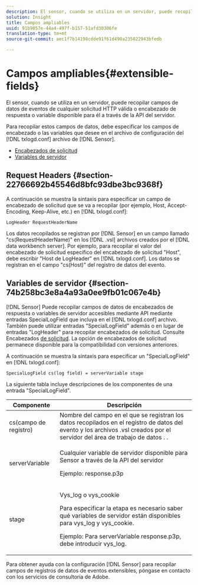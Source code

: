 ```yaml
---
description: El sensor, cuando se utiliza en un servidor, puede recopilar campos de datos de eventos de cualquier solicitud HTTP válida o encabezado de respuesta o variable disponible para él a través de la API del servidor.
solution: Insight
title: Campos ampliables
uuid: 91b9857e-44a4-497f-b157-51afd30306fe
translation-type: tm+mt
source-git-commit: aec1f7b14198cdde91f61d490a235022943bfedb

---
```



# Campos ampliables{#extensible-fields}

El sensor, cuando se utiliza en un servidor, puede recopilar campos de datos de eventos de cualquier solicitud HTTP válida o encabezado de respuesta o variable disponible para él a través de la API del servidor.

Para recopilar estos campos de datos, debe especificar los campos de encabezado o las variables que desee en el archivo de configuración del [!DNL txlogd.conf] archivo de [!DNL Sensor].

* [Encabezados de solicitud](../../../home/c-snsr-ovrvw/c-evnt-data-rcd-flds/c-ex-flds.md#section-22766692b45546d8bfc93dbe3bc9368f)
* [Variables de servidor](../../../home/c-snsr-ovrvw/c-evnt-data-rcd-flds/c-ex-flds.md#section-74b258bc3e8a4a93a0ee9fb01c067e4b)

## Request Headers {#section-22766692b45546d8bfc93dbe3bc9368f}

A continuación se muestra la sintaxis para especificar un campo de encabezado de solicitud que se va a recopilar (por ejemplo, Host, Accept-Encoding, Keep-Alive, etc.) en [!DNL txlogd.conf]:

```
LogHeader RequestHeaderName
```

Los datos recopilados se registran por [!DNL Sensor] en un campo llamado &quot;cs(RequestHeaderName)&quot; en los [!DNL .vsl] archivos creados por el [!DNL data workbench server]. Por ejemplo, para recopilar el valor del encabezado de solicitud específico del encabezado de solicitud &quot;Host&quot;, debe escribir &quot;Host de LogHeader&quot; en [!DNL txlogd.conf]. Los datos se registran en el campo &quot;cs(Host)&quot; del registro de datos del evento.

## Variables de servidor {#section-74b258bc3e8a4a93a0ee9fb01c067e4b}

[!DNL Sensor] Puede recopilar campos de datos de encabezados de respuesta o variables de servidor accesibles mediante API mediante entradas SpecialLogField que incluya en el [!DNL txlogd.conf] archivo. También puede utilizar entradas &quot;SpecialLogField&quot; además o en lugar de entradas &quot;LogHeader&quot; para recopilar encabezados de solicitud. Consulte Encabezados [de solicitud](../../../home/c-snsr-ovrvw/c-evnt-data-rcd-flds/c-ex-flds.md#section-22766692b45546d8bfc93dbe3bc9368f). La opción de encabezados de solicitud permanece disponible para la compatibilidad con versiones anteriores.

A continuación se muestra la sintaxis para especificar un &quot;SpecialLogField&quot; en [!DNL txlogd.conf]:

```
SpecialLogField cs(log field) = serverVariable stage
```

La siguiente tabla incluye descripciones de los componentes de una entrada &quot;SpecialLogField&quot;.

<table id="table_053D5F34D56E4B15A85CA3B4FAD6E1B1"> 
 <thead> 
  <tr> 
   <th colname="col1" class="entry"> Componente </th> 
   <th colname="col2" class="entry"> Descripción </th> 
  </tr> 
 </thead>
 <tbody> 
  <tr> 
   <td colname="col1"> cs(campo de registro) </td> 
   <td colname="col2"> Nombre del campo en el que se registran los datos recopilados en el registro de datos del evento y los archivos <span class="filepath"> .vsl </span> creados por el servidor del área de trabajo de datos <span class="keyword"> . </span>. </td> 
  </tr> 
  <tr> 
   <td colname="col1"> serverVariable </td> 
   <td colname="col2"> <p>Cualquier variable de servidor disponible para <span class="wintitle"> Sensor </span> a través de la API del servidor </p> <p>Ejemplo: response.p3p </p> </td> 
  </tr> 
  <tr> 
   <td colname="col1"> stage </td> 
   <td colname="col2"> <p>Vys_log o vys_cookie </p> <p>Para especificar la etapa es necesario saber qué variables de servidor están disponibles para vys_log y vys_cookie. </p> <p>Ejemplo: Para serverVariable response.p3p, debe introducir vys_log. </p> </td> 
  </tr> 
 </tbody> 
</table>

Para obtener ayuda con la configuración [!DNL Sensor] para recopilar campos de registros de datos de eventos extensibles, póngase en contacto con los servicios de consultoría de Adobe.
